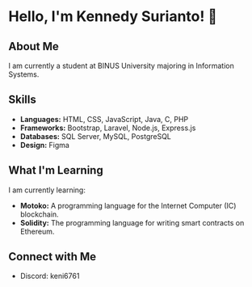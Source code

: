 # Hello, I'm Kennedy Surianto! 👋

## About Me
I am currently a student at BINUS University majoring in Information Systems.

## Skills
- **Languages:** HTML, CSS, JavaScript, Java, C, PHP
- **Frameworks:** Bootstrap, Laravel, Node.js, Express.js
- **Databases:** SQL Server, MySQL, PostgreSQL
- **Design:** Figma

## What I'm Learning
I am currently learning:
- **Motoko:** A programming language for the Internet Computer (IC) blockchain.
- **Solidity:** The programming language for writing smart contracts on Ethereum.

## Connect with Me
- Discord: keni6761
